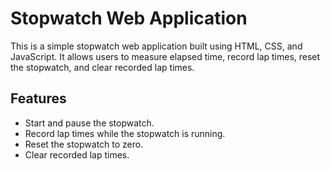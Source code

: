 # Stopwatch Web Application

This is a simple stopwatch web application built using HTML, CSS, and JavaScript. It allows users to measure elapsed time, record lap times, reset the stopwatch, and clear recorded lap times.

## Features

- Start and pause the stopwatch.
- Record lap times while the stopwatch is running.
- Reset the stopwatch to zero.
- Clear recorded lap times.
